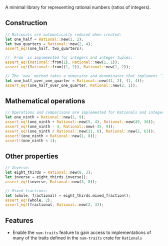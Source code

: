 A minimal library for representing rational numbers (ratios of integers).

## Construction

```rust
// Rationals are automatically reduced when created:
let one_half = Rational::new(1, 2);
let two_quarters = Rational::new(2, 4);
assert_eq!(one_half, two_quarters);

// `From` is implemented for integers and integer tuples:
assert_eq!(Rational::from(1), Rational::new(1, 1));
assert_eq!(Rational::from((1, 2)), Rational::new(1, 2));

// The `new` method takes a numerator and denominator that implement `Into<Rational>`:
let one_half_over_one_quarter = Rational::new((1, 2), (1, 4));
assert_eq!(one_half_over_one_quarter, Rational::new(2, 1));
```

## Mathematical operations

```rust
// Operations and comparisons are implemented for Rationals and integers:
let one_ninth = Rational::new(1, 9);
assert_eq!(one_ninth + Rational::new(5, 4), Rational::new(49, 36));
assert_eq!(one_ninth - 4, Rational::new(-35, 9));
assert_eq!(one_ninth / Rational::new(21, 6), Rational::new(2, 63));
assert!(one_ninth < Rational::new(1, 8));
assert!(one_ninth < 1);
```

## Other properties

```rust
// Inverse:
let eight_thirds = Rational::new(8, 3);
let inverse = eight_thirds.inverse();
assert_eq!(inverse, Rational::new(3, 8));

// Mixed fractions:
let (whole, fractional) = eight_thirds.mixed_fraction();
assert_eq!(whole, 2);
assert_eq!(fractional, Rational::new(2, 3));
```

## Features

- Enable the `num-traits` feature to gain access to implementations of many of the traits defined in the `num-traits` crate for `Rationals`

